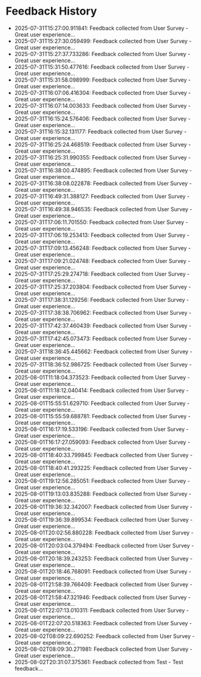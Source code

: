 # Feedback History

- 2025-07-31T15:27:00.911841: Feedback collected from User Survey - Great user experience...
- 2025-07-31T15:27:30.059499: Feedback collected from User Survey - Great user experience...
- 2025-07-31T15:27:37.733286: Feedback collected from User Survey - Great user experience...
- 2025-07-31T15:31:50.477616: Feedback collected from User Survey - Great user experience...
- 2025-07-31T15:31:58.098999: Feedback collected from User Survey - Great user experience...
- 2025-07-31T16:07:06.416304: Feedback collected from User Survey - Great user experience...
- 2025-07-31T16:07:14.003633: Feedback collected from User Survey - Great user experience...
- 2025-07-31T16:15:24.576406: Feedback collected from User Survey - Great user experience...
- 2025-07-31T16:15:32.131177: Feedback collected from User Survey - Great user experience...
- 2025-07-31T16:25:24.468519: Feedback collected from User Survey - Great user experience...
- 2025-07-31T16:25:31.990355: Feedback collected from User Survey - Great user experience...
- 2025-07-31T16:38:00.474895: Feedback collected from User Survey - Great user experience...
- 2025-07-31T16:38:08.022878: Feedback collected from User Survey - Great user experience...
- 2025-07-31T16:49:31.388127: Feedback collected from User Survey - Great user experience...
- 2025-07-31T16:49:38.946535: Feedback collected from User Survey - Great user experience...
- 2025-07-31T17:06:11.701550: Feedback collected from User Survey - Great user experience...
- 2025-07-31T17:06:19.253413: Feedback collected from User Survey - Great user experience...
- 2025-07-31T17:09:13.456248: Feedback collected from User Survey - Great user experience...
- 2025-07-31T17:09:21.024748: Feedback collected from User Survey - Great user experience...
- 2025-07-31T17:25:29.274718: Feedback collected from User Survey - Great user experience...
- 2025-07-31T17:25:37.203804: Feedback collected from User Survey - Great user experience...
- 2025-07-31T17:38:31.129256: Feedback collected from User Survey - Great user experience...
- 2025-07-31T17:38:38.706962: Feedback collected from User Survey - Great user experience...
- 2025-07-31T17:42:37.460439: Feedback collected from User Survey - Great user experience...
- 2025-07-31T17:42:45.073473: Feedback collected from User Survey - Great user experience...
- 2025-07-31T18:36:45.445662: Feedback collected from User Survey - Great user experience...
- 2025-07-31T18:36:52.986725: Feedback collected from User Survey - Great user experience...
- 2025-08-01T11:18:04.373523: Feedback collected from User Survey - Great user experience...
- 2025-08-01T11:18:12.040414: Feedback collected from User Survey - Great user experience...
- 2025-08-01T15:55:51.629710: Feedback collected from User Survey - Great user experience...
- 2025-08-01T15:55:59.688781: Feedback collected from User Survey - Great user experience...
- 2025-08-01T16:17:19.533196: Feedback collected from User Survey - Great user experience...
- 2025-08-01T16:17:27.059093: Feedback collected from User Survey - Great user experience...
- 2025-08-01T18:40:33.799845: Feedback collected from User Survey - Great user experience...
- 2025-08-01T18:40:41.293225: Feedback collected from User Survey - Great user experience...
- 2025-08-01T19:12:56.285051: Feedback collected from User Survey - Great user experience...
- 2025-08-01T19:13:03.835288: Feedback collected from User Survey - Great user experience...
- 2025-08-01T19:36:32.342007: Feedback collected from User Survey - Great user experience...
- 2025-08-01T19:36:39.899534: Feedback collected from User Survey - Great user experience...
- 2025-08-01T20:02:56.880228: Feedback collected from User Survey - Great user experience...
- 2025-08-01T20:03:04.379494: Feedback collected from User Survey - Great user experience...
- 2025-08-01T20:18:39.243253: Feedback collected from User Survey - Great user experience...
- 2025-08-01T20:18:46.768091: Feedback collected from User Survey - Great user experience...
- 2025-08-01T21:58:39.766409: Feedback collected from User Survey - Great user experience...
- 2025-08-01T21:58:47.321946: Feedback collected from User Survey - Great user experience...
- 2025-08-01T22:07:13.010311: Feedback collected from User Survey - Great user experience...
- 2025-08-01T22:07:20.518363: Feedback collected from User Survey - Great user experience...
- 2025-08-02T08:09:22.690252: Feedback collected from User Survey - Great user experience...
- 2025-08-02T08:09:30.271981: Feedback collected from User Survey - Great user experience...
- 2025-08-02T20:31:07.375361: Feedback collected from Test - Test feedback...
